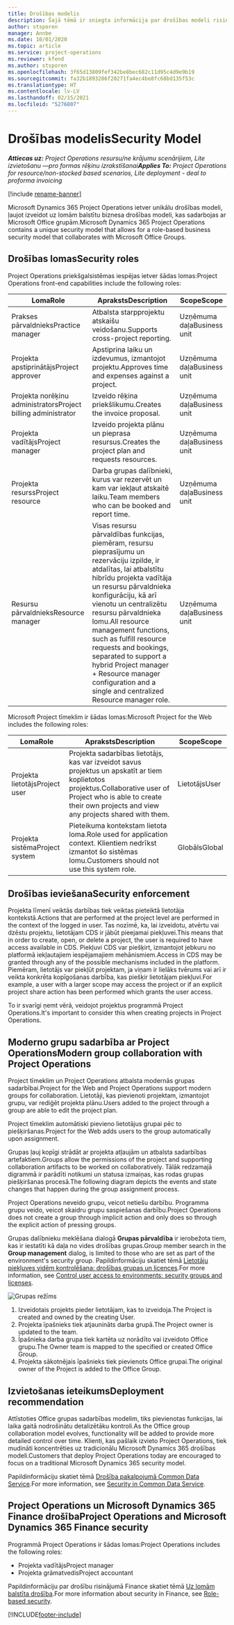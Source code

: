 ```yaml
---
title: Drošības modelis
description: Šajā tēmā ir sniegta informācija par drošības modeli risinājumā Dynamics 365 Project Operations.
author: stsporen
manager: Annbe
ms.date: 10/01/2020
ms.topic: article
ms.service: project-operations
ms.reviewer: kfend
ms.author: stsporen
ms.openlocfilehash: 3f65d13809fef342be8bec682c11d95c4d9e9b19
ms.sourcegitcommit: fa32b1893286f20271fa4ec4be8fc68bd135f53c
ms.translationtype: HT
ms.contentlocale: lv-LV
ms.lasthandoff: 02/15/2021
ms.locfileid: "5276807"
---
```

# <a name="security-model"></a><span data-ttu-id="21b4f-103">Drošības modelis</span><span class="sxs-lookup"><span data-stu-id="21b4f-103">Security Model</span></span>

<span data-ttu-id="21b4f-104">_**Attiecas uz:** Project Operations resursu/ne krājumu scenārijiem, Lite izvietošanu —pro formas rēķinu izrakstīšanai_</span><span class="sxs-lookup"><span data-stu-id="21b4f-104">_**Applies To:** Project Operations for resource/non-stocked based scenarios, Lite deployment - deal to proforma invoicing_</span></span>

[!include [rename-banner](~/includes/cc-data-platform-banner.md)]

<span data-ttu-id="21b4f-105">Microsoft Dynamics 365 Project Operations ietver unikālu drošības modeli, ļaujot izveidot uz lomām balstītu biznesa drošības modeli, kas sadarbojas ar Microsoft Office grupām.</span><span class="sxs-lookup"><span data-stu-id="21b4f-105">Microsoft Dynamics 365 Project Operations contains a unique security model that allows for a role-based business security model that collaborates with Microsoft Office Groups.</span></span> 


## <a name="security-roles"></a><span data-ttu-id="21b4f-106">Drošības lomas</span><span class="sxs-lookup"><span data-stu-id="21b4f-106">Security roles</span></span>
<span data-ttu-id="21b4f-107">Project Operations priekšgalsistēmas iespējas ietver šādas lomas:</span><span class="sxs-lookup"><span data-stu-id="21b4f-107">Project Operations front-end capabilities include the following roles:</span></span>

| <span data-ttu-id="21b4f-108">Loma</span><span class="sxs-lookup"><span data-stu-id="21b4f-108">Role</span></span>                          | <span data-ttu-id="21b4f-109">Apraksts</span><span class="sxs-lookup"><span data-stu-id="21b4f-109">Description</span></span>                                                                                                                                                                 | <span data-ttu-id="21b4f-110">Scope</span><span class="sxs-lookup"><span data-stu-id="21b4f-110">Scope</span></span> |
|-------------------------------|-----------------------------------------------------------------------------------------------------------------------------------------------------------------------------|------|
| <span data-ttu-id="21b4f-111">Prakses pārvaldnieks</span><span class="sxs-lookup"><span data-stu-id="21b4f-111">Practice manager</span></span>              | <span data-ttu-id="21b4f-112">Atbalsta starpprojektu atskaišu veidošanu.</span><span class="sxs-lookup"><span data-stu-id="21b4f-112">Supports cross-project reporting.</span></span>                                                                                                            | <span data-ttu-id="21b4f-113">Uzņēmuma daļa</span><span class="sxs-lookup"><span data-stu-id="21b4f-113">Business unit</span></span>              |
| <span data-ttu-id="21b4f-114">Projekta apstiprinātājs</span><span class="sxs-lookup"><span data-stu-id="21b4f-114">Project approver</span></span>              | <span data-ttu-id="21b4f-115">Apstiprina laiku un izdevumus, izmantojot projektu.</span><span class="sxs-lookup"><span data-stu-id="21b4f-115">Approves time and expenses against a project.</span></span>                                                                                                                              | <span data-ttu-id="21b4f-116">Uzņēmuma daļa</span><span class="sxs-lookup"><span data-stu-id="21b4f-116">Business unit</span></span> |
| <span data-ttu-id="21b4f-117">Projekta norēķinu administrators</span><span class="sxs-lookup"><span data-stu-id="21b4f-117">Project billing administrator</span></span> | <span data-ttu-id="21b4f-118">Izveido rēķina priekšlikumu.</span><span class="sxs-lookup"><span data-stu-id="21b4f-118">Creates the invoice proposal.</span></span>                                                                                                                                                 | <span data-ttu-id="21b4f-119">Uzņēmuma daļa</span><span class="sxs-lookup"><span data-stu-id="21b4f-119">Business unit</span></span> |
| <span data-ttu-id="21b4f-120">Projekta vadītājs</span><span class="sxs-lookup"><span data-stu-id="21b4f-120">Project manager</span></span>               | <span data-ttu-id="21b4f-121">Izveido projekta plānu un pieprasa resursus.</span><span class="sxs-lookup"><span data-stu-id="21b4f-121">Creates the project plan and requests resources.</span></span>                                                                                                                              | <span data-ttu-id="21b4f-122">Uzņēmuma daļa</span><span class="sxs-lookup"><span data-stu-id="21b4f-122">Business unit</span></span> |
| <span data-ttu-id="21b4f-123">Projekta resurss</span><span class="sxs-lookup"><span data-stu-id="21b4f-123">Project resource</span></span>              | <span data-ttu-id="21b4f-124">Darba grupas dalībnieki, kurus var rezervēt un kam var iekļaut atskaitē laiku.</span><span class="sxs-lookup"><span data-stu-id="21b4f-124">Team members who can be booked and report time.</span></span>                                                                                                          | <span data-ttu-id="21b4f-125">Uzņēmuma daļa</span><span class="sxs-lookup"><span data-stu-id="21b4f-125">Business unit</span></span>|
| <span data-ttu-id="21b4f-126">Resursu pārvaldnieks</span><span class="sxs-lookup"><span data-stu-id="21b4f-126">Resource manager</span></span>              | <span data-ttu-id="21b4f-127">Visas resursu pārvaldības funkcijas, piemēram, resursu pieprasījumu un rezervāciju izpilde, ir atdalītas, lai atbalstītu hibrīdu projekta vadītāja un resursu pārvaldnieka konfigurāciju, kā arī vienotu un centralizētu resursu pārvaldnieka lomu.</span><span class="sxs-lookup"><span data-stu-id="21b4f-127">All resource management functions, such as fulfill resource requests and bookings, separated to support a hybrid Project manager + Resource manager configuration and a single and centralized Resource manager role.</span></span> | <span data-ttu-id="21b4f-128">Uzņēmuma daļa</span><span class="sxs-lookup"><span data-stu-id="21b4f-128">Business unit</span></span> |


<span data-ttu-id="21b4f-129">Microsoft Project tīmeklim ir šādas lomas:</span><span class="sxs-lookup"><span data-stu-id="21b4f-129">Microsoft Project for the Web includes the following roles:</span></span>

| <span data-ttu-id="21b4f-130">Loma</span><span class="sxs-lookup"><span data-stu-id="21b4f-130">Role</span></span>           | <span data-ttu-id="21b4f-131">Apraksts</span><span class="sxs-lookup"><span data-stu-id="21b4f-131">Description</span></span>                                                                                                        | <span data-ttu-id="21b4f-132">Scope</span><span class="sxs-lookup"><span data-stu-id="21b4f-132">Scope</span></span>  |
|----------------|--------------------------------------------------------------------------------------------------------------------|--------|
| <span data-ttu-id="21b4f-133">Projekta lietotājs</span><span class="sxs-lookup"><span data-stu-id="21b4f-133">Project user</span></span>   | <span data-ttu-id="21b4f-134">Projekta sadarbības lietotājs, kas var izveidot savus projektus un apskatīt ar tiem koplietotos projektus.</span><span class="sxs-lookup"><span data-stu-id="21b4f-134">Collaborative user of Project   who is able to create their own projects and view any projects shared with   them.</span></span> | <span data-ttu-id="21b4f-135">Lietotājs</span><span class="sxs-lookup"><span data-stu-id="21b4f-135">User</span></span>   |
| <span data-ttu-id="21b4f-136">Projekta sistēma</span><span class="sxs-lookup"><span data-stu-id="21b4f-136">Project system</span></span> | <span data-ttu-id="21b4f-137">Pieteikuma kontekstam lietota loma.</span><span class="sxs-lookup"><span data-stu-id="21b4f-137">Role used for application   context.</span></span> <span data-ttu-id="21b4f-138">Klientiem nedrīkst izmantot šo sistēmas lomu.</span><span class="sxs-lookup"><span data-stu-id="21b4f-138">Customers should not use this system role.</span></span>                                    | <span data-ttu-id="21b4f-139">Globāls</span><span class="sxs-lookup"><span data-stu-id="21b4f-139">Global</span></span> |

## <a name="security-enforcement"></a><span data-ttu-id="21b4f-140">Drošības ieviešana</span><span class="sxs-lookup"><span data-stu-id="21b4f-140">Security enforcement</span></span>
<span data-ttu-id="21b4f-141">Projekta līmenī veiktās darbības tiek veiktas pieteiktā lietotāja kontekstā.</span><span class="sxs-lookup"><span data-stu-id="21b4f-141">Actions that are performed at the project level are performed in the context of the logged in user.</span></span> <span data-ttu-id="21b4f-142">Tas nozīmē, ka, lai izveidotu, atvērtu vai dzēstu projektu, lietotājam CDS ir jābūt pieejamai piekļuvei.</span><span class="sxs-lookup"><span data-stu-id="21b4f-142">This means that in order to create, open, or delete a project, the user is required to have access available in CDS.</span></span> <span data-ttu-id="21b4f-143">Piekļuvi CDS var piešķirt, izmantojot jebkuru no platformā iekļautajiem iespējamajiem mehānismiem.</span><span class="sxs-lookup"><span data-stu-id="21b4f-143">Access in CDS may be granted through any of the possible mechanisms included in the platform.</span></span> <span data-ttu-id="21b4f-144">Piemēram, lietotājs var piekļūt projektam, ja viņam ir lielāks tvērums vai arī ir veikta konkrēta kopīgošanas darbība, kas piešķir lietotājam piekļuvi.</span><span class="sxs-lookup"><span data-stu-id="21b4f-144">For example, a user with a larger scope may access the project or if an explicit project share action has been performed which grants the user access.</span></span>

<span data-ttu-id="21b4f-145">To ir svarīgi ņemt vērā, veidojot projektus programmā Project Operations.</span><span class="sxs-lookup"><span data-stu-id="21b4f-145">It's important to consider this when creating projects in Project Operations.</span></span>

## <a name="modern-group-collaboration-with-project-operations"></a><span data-ttu-id="21b4f-146">Moderno grupu sadarbība ar Project Operations</span><span class="sxs-lookup"><span data-stu-id="21b4f-146">Modern group collaboration with Project Operations</span></span>
<span data-ttu-id="21b4f-147">Project tīmeklim un Project Operations atbalsta modernās grupas sadarbībai.</span><span class="sxs-lookup"><span data-stu-id="21b4f-147">Project for the Web and Project Operations support modern groups for collaboration.</span></span> <span data-ttu-id="21b4f-148">Lietotāji, kas pievienoti projektam, izmantojot grupu, var rediģēt projekta plānu.</span><span class="sxs-lookup"><span data-stu-id="21b4f-148">Users added to the project through a group are able to edit the project plan.</span></span>

<span data-ttu-id="21b4f-149">Project tīmeklim automātiski pievieno lietotājus grupai pēc to piešķiršanas.</span><span class="sxs-lookup"><span data-stu-id="21b4f-149">Project for the Web adds users to the group automatically upon assignment.</span></span>

<span data-ttu-id="21b4f-150">Grupas ļauj kopīgi strādāt ar projekta atļaujām un atbalsta sadarbības artefaktiem.</span><span class="sxs-lookup"><span data-stu-id="21b4f-150">Groups allow the permissions of the project and supporting collaboration artifacts to be worked on collaboratively.</span></span> <span data-ttu-id="21b4f-151">Tālāk redzamajā digrammā ir parādīti notikumi un statusa izmaiņas, kas rodas grupas piešķiršanas procesā.</span><span class="sxs-lookup"><span data-stu-id="21b4f-151">The following diagram depicts the events and state changes that happen during the group assignment process.</span></span>

<span data-ttu-id="21b4f-152">Project Operations neveido grupu, veicot netiešu darbību. Programma grupu veido, veicot skaidru grupu saspiešanas darbību.</span><span class="sxs-lookup"><span data-stu-id="21b4f-152">Project Operations does not create a group through implicit action and only does so through the explicit action of pressing groups.</span></span>

<span data-ttu-id="21b4f-153">Grupas dalībnieku meklēšana dialogā **Grupas pārvaldība** ir ierobežota tiem, kas ir iestatīti kā daļa no vides drošības grupas.</span><span class="sxs-lookup"><span data-stu-id="21b4f-153">Group member search in the **Group management** dialog, is limited to those who are set as part of the environment's security group.</span></span> <span data-ttu-id="21b4f-154">Papildinformāciju skatiet tēmā [Lietotāju piekļuves vidēm kontrolēšana: drošības grupas un licences](https://docs.microsoft.com/power-platform/admin/control-user-access).</span><span class="sxs-lookup"><span data-stu-id="21b4f-154">For more information, see [Control user access to environments: security groups and licenses](https://docs.microsoft.com/power-platform/admin/control-user-access).</span></span>

![Grupas režīms](./media/groupsmode.png)

1. <span data-ttu-id="21b4f-156">Izveidotais projekts pieder lietotājam, kas to izveidoja.</span><span class="sxs-lookup"><span data-stu-id="21b4f-156">The Project is created and owned by the creating User.</span></span>
2. <span data-ttu-id="21b4f-157">Projekta īpašnieks tiek atjaunināts darba grupā.</span><span class="sxs-lookup"><span data-stu-id="21b4f-157">The Project owner is updated to the team.</span></span>
3. <span data-ttu-id="21b4f-158">Īpašnieka darba grupa tiek kartēta uz norādīto vai izveidoto Office grupu.</span><span class="sxs-lookup"><span data-stu-id="21b4f-158">The Owner team is mapped to the specified or created Office Group.</span></span>
4. <span data-ttu-id="21b4f-159">Projekta sākotnējais īpašnieks tiek pievienots Office grupai.</span><span class="sxs-lookup"><span data-stu-id="21b4f-159">The original owner of the Project is added to the Office Group.</span></span>

## <a name="deployment-recommendation"></a><span data-ttu-id="21b4f-160">Izvietošanas ieteikums</span><span class="sxs-lookup"><span data-stu-id="21b4f-160">Deployment recommendation</span></span>
<span data-ttu-id="21b4f-161">Attīstoties Office grupas sadarbības modelim, tiks pievienotas funkcijas, lai laika gaitā nodrošinātu detalizētāku kontroli.</span><span class="sxs-lookup"><span data-stu-id="21b4f-161">As the Office group collaboration model evolves, functionality will be added to provide more detailed control over time.</span></span> <span data-ttu-id="21b4f-162">Klienti, kas pašlaik izvieto Project Operations, tiek mudināti koncentrēties uz tradicionālu Microsoft Dynamics 365 drošības modeli.</span><span class="sxs-lookup"><span data-stu-id="21b4f-162">Customers that deploy Project Operations today are encouraged to focus on a traditional Microsoft Dynamics 365 security model.</span></span>

<span data-ttu-id="21b4f-163">Papildinformāciju skatiet tēmā [Drošība pakalpojumā Common Data Service](https://docs.microsoft.com/power-platform/admin/wp-security).</span><span class="sxs-lookup"><span data-stu-id="21b4f-163">For more information, see [Security in Common Data Service](https://docs.microsoft.com/power-platform/admin/wp-security).</span></span>

## <a name="project-operations-and-microsoft-dynamics-365-finance-security"></a><span data-ttu-id="21b4f-164">Project Operations un Microsoft Dynamics 365 Finance drošība</span><span class="sxs-lookup"><span data-stu-id="21b4f-164">Project Operations and Microsoft Dynamics 365 Finance security</span></span>
<span data-ttu-id="21b4f-165">Programmā Project Operations ir šādas lomas:</span><span class="sxs-lookup"><span data-stu-id="21b4f-165">Project Operations includes the following roles:</span></span>

- <span data-ttu-id="21b4f-166">Projekta vadītājs</span><span class="sxs-lookup"><span data-stu-id="21b4f-166">Project manager</span></span>
- <span data-ttu-id="21b4f-167">Projekta grāmatvedis</span><span class="sxs-lookup"><span data-stu-id="21b4f-167">Project accountant</span></span>

<span data-ttu-id="21b4f-168">Papildinformāciju par drošību risinājumā Finance skatiet tēmā [Uz lomām balstīta drošība](https://docs.microsoft.com/dynamics365/fin-ops-core/dev-itpro/sysadmin/role-based-security).</span><span class="sxs-lookup"><span data-stu-id="21b4f-168">For more information about security in Finance, see [Role-based security](https://docs.microsoft.com/dynamics365/fin-ops-core/dev-itpro/sysadmin/role-based-security).</span></span>




[!INCLUDE[footer-include](../includes/footer-banner.md)]